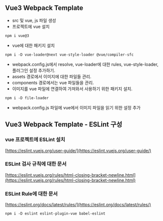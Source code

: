 ## Vue3 Webpack Template

- src 및 vue, js 파일 생성
- 프로젝트에 vue 설치

```terminal
npm i vue@3
```

- vue에 대한 패키지 설치
```terminal
npm i -D vue-loader@next vue-style-loader @vue/compiler-sfc
```

- webpack.config.js에서 resolve, vue-loader에 대한 rules, vue-style-loader, 플러그인 설정 추가하기.
- assets 경로에서 이미지에 대한 파일들 관리.
- components 경로에서는 vue 파일들을 관리.
- 이미지를 vue 파일에 연결하여 가져와서 사용하기 위한 패키지 설치.
```terminal
npm i -D file-loader
```
- webpack.config.js 파일에 vue에서 이미지 파일을 읽기 위한 설정 추가

## Vue3 Webpack Template - ESLint 구성

### vue 프로젝트에 ESLint 설치
[https://eslint.vuejs.org/user-guide/](https://eslint.vuejs.org/user-guide/)

### ESLint 검사 규칙에 대한 문서
[https://eslint.vuejs.org/rules/html-closing-bracket-newline.html](https://eslint.vuejs.org/rules/html-closing-bracket-newline.html)

### ESLint Rule에 대한 문서
[https://eslint.org/docs/latest/rules/](https://eslint.org/docs/latest/rules/)
```terminal
npm i -D eslint eslint-plugin-vue babel-eslint
```
